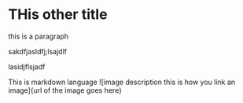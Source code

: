 # THis other title

this is a paragraph


sakdfjasldfj;lsajdlf

lasidjflsjadf

This is markdown language
![image description this is how you link an image]{url of the image goes here}
